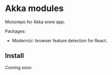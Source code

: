 # Akka modules

Monorepo for Akka www app.

Packages:

- Modernizr: browser feature detection for React.

## Install

Coming soon



